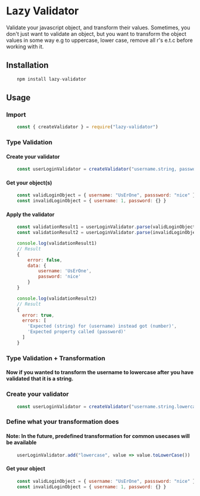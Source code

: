 # Lazy Validator
Validate your javascript object, and transform their values.
Sometimes, you don't just want to validate an object, but you want to transform the object values in some way e.g to uppercase, lower case, remove all r's e.t.c before working with it.

## Installation
``` javascript
    npm install lazy-validator
```

## Usage

### Import
``` javascript
    const { createValidator } = require("lazy-validator")
```

### Type Validation
#### Create your validator
```javascript
    const userLoginValidator = createValidator("username.string, password.string")
```

#### Get your object(s)
```javascript
    const validLoginObject = { username: "UsErOne", passsword: "nice" }
    const invalidLoginObject = { username: 1, password: {} }
```

#### Apply the validator
```javascript
    const validationResult1 = userLoginValidator.parse(validLoginObject)
    const validationResult2 = userLoginValidator.parse(invalidLoginObject)

    console.log(validationResult1)
    // Result
    { 
        error: false, 
        data: { 
            username: 'UsErOne', 
            password: 'nice' 
        } 
    }

    console.log(validationResult2)
    // Result
    {
      error: true,
      errors: [
        'Expected (string) for (username) instead got (number)',
        'Expected property called (password)'
      ]
    }
```



### Type Validation + Transformation
#### Now if you wanted to transform the username to lowercase after you have validated that it is a string.

### Create your validator
```javascript
    const userLoginValidator = createValidator("username.string.lowercase, password.string")
```

### Define what your transformation does
#### Note: In the future, predefined transformation for common usecases will be available

``` javascript
    userLoginValidator.add("lowercase", value => value.toLowerCase())
```

#### Get your object
```javascript
    const validLoginObject = { username: "UsErOne", passsword: "nice" }
    const invalidLoginObject = { username: 1, password: {} }
```